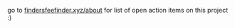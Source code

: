 go to [findersfeefinder.xyz/about](https://findersfeefinder.xyz/about) for list of open action items on this project :)
